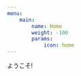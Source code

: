 ```yaml
---
menu:
    main:
        name: Home
        weight: -100
        params:
            icon: home
---
```


ようこそ!
